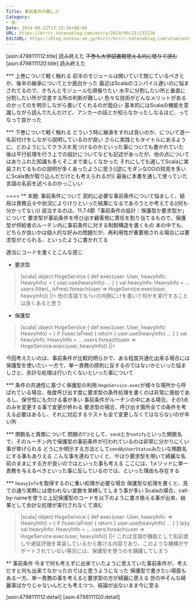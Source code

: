 ```yaml
---
Title: 事前条件の難しさ
Category:
- 本
Date: 2014-09-21T23:15:26+09:00
URL: https://krrrr.hatenablog.com/entry/2014/09/21/231526
EditURL: https://blog.hatena.ne.jp/krrrr/krrrr.hatenablog.com/atom/entry/12921228815733355165
---
```


[asin:4798111112:title]
読み終えた
<s>下巻も大学図書館使える内に借りて読む</s>
[asin:4798111120:title]
読み終えた

*** 上巻について軽く触れる
前半のモジュールは開いていて閉じているべきとか、後半の継承についてとか面白かった
最近はScalaのコンパイル遅いのに悩まされてるので、きちんとモジュール化頑張りたい
水平に分割したい所と垂直に分割したい所が交差する所の判断が難しい
色々な技術がどんなメリットがあるのかってのを明示しながら書いてくれるのが面白い
基本的にはScalaの機能を意識しながら読んでたんだけど、アンカーの話とか知らなかったしなるほど、ってなって良かった

*** 下巻について軽く触れる
どういう時に継承をすれば良いのか、について逐一名前付けをしながら説明しているのが良い
さらに実践ともタイトルにあるように、どのようにしてクラスを見つけるのかといった事についても書かれていた
後は平行処理を行う上での設計についてなども記述があったが、他の点についてはありふれた知識も多くそこまで楽しくなかった
それにしても通してScalaに実装されてるものの説明が多くあったように思う((逆にモダンなOOの知見を多いにScala側が取り込んだだけとも考えられるが))
最後に本書を通して使っていた言語の名前を述べるのかっこいい

====
** 本題: 事前条件について
契約に必要な事前条件について悩ましく、結局は責務云々や状況によりけりといった結果になるであろうとか考えてる((何も分かってない))
該当するのは、11.7.4節「事前条件の設計：保護型か要求型か」について
要求型が事前条件を呼び出す顧客側に責任を割り当てるもので、保護型が供給者のルーチン内に事前条件に対する制御構造を書くもの
本の中でも、どちらが良いかは個人的な好みの問題だが、再利用性が重要視される場合には要求型がとられる、といったように書かれてる

適当にコードを書くとこんな感じ
- 要求型
>|scala|
object HogeService {
  def exec(user: User, heavyInfo: HeavyInfo) = {
    user.use(heavyInfo)
    ...
  }
}
val heavyInfo: HeavyInfo = ...
users.filter(_.isFree).foreach(user => HogeService.exec(user, heavyInfo))
||<
他の言語でも<code>for</code>の内側に<code>if</code>を書いて何かを実行することは良くあると思う
- 保護型
>|scala|
object HogeService {
  def exec(user: User, heavyInfo: HeavyInfo) = {
    if (!user.isFree) {
      return
    }
    user.use(heavyInfo)
    ...
  }
}
val heavyInfo: HeavyInfo = ...
users.foreach(user => HogeService.exec(user, heavyInfo))
||<

今回考えたいのは、事前条件が比較的明らかで、ある程度共通化出来る場合には保護型を使いたい
一方で、単一責務の原則に反するのではないかといった悩ましさと、余計な処理は行いたくないといった事について

*** 条件の共通性に基づく保護型の利用
<code>HogeService.exec</code>が様々な場所から呼ばれている場合、毎度呼び出す度に要求型の条件処理を書くのは非常に億劫であるし、保守性にも欠ける事が多い
事前条件がルーチンの中にある場合、その1点のみを変更する事で変更が終わる
要求型の場合、呼び出す箇所全ての条件を考える必要はあるし、それに対応するテストも全て変更しなくてはならないのが辛い所

*** 関数名と責務について
問題の1つとして、<code>send</code>とか<code>notify</code>といった関数名で、そのルーチン内で保護型の事前条件が行われているのは非常に分かりにくい事が挙げられる
どうにか明示する方法として<code>sendByUserStatus</code>みたいな関数名にする事もありえる
こんな事を連ねていくと、やはり要求型を用いて綺麗な名前のままにする方が良いのではといった事も考える
ここには、1メソッドに単一責務を与えるべきといった事に反しているのでは、といった理由も存在する

*** <code>heavyInfo</code>を取得するのに重い処理が必要な場合
保護型な処理を書くと、見ての通り実際には使われない変数を束縛してしまう事が多い
Scalaの場合、call-by-nameを使うと上記保護型のコードを以下のように書き換える事が出来、結果として余計な処理が実行されなくて済む
>|scala|
object HogeService {
  def exec(user: User, heavyInfo: => HeavyInfo) = {
    if (!user.isFree) {
      return
    }
    user.use(heavyInfo)
    ...
  }
}
lazy val heavyInfo: HeavyInfo = ...
users.foreach(user => HogeService.exec(user, heavyInfo))
||<
これは言語が機能として名前渡しや遅延評価を実装しているから書ける内容であり、このような機構がサポートされていない場合には、保護型を使うのを躊躇してしまう

** 事前条件
今まで何も考えずに出来ていたように思えていた事前条件が、考えだすと何も出来てなかったのではと思うようになった
保護型で書きたい場面もある一方、単一責務の事を考えると要求型の方が綺麗に思える
世の中そんな綺麗事ばかりじゃないんだとも考えつつ、結論が出ないまま今に至る

[asin:4798111112:detail]
[asin:4798111120:detail]
